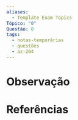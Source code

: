```yaml
---
aliases:
  - Template Exam Topics
Tópico: "0"
Questão: 0
tags:
  - notas-temporárias
  - questões
  - az-204
---
```


# Observação

# Referências 